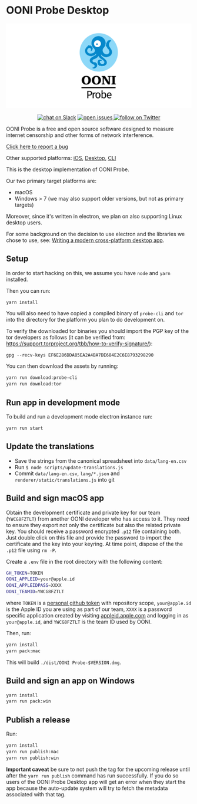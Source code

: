 # OONI Probe Desktop

[![OONI Probe Desktop](assets/OONIProbeLogo.png)](https://ooni.org)

<p align="center">
  <a href="https://slack.openobservatory.org/">
        <img src="https://slack.openobservatory.org/badge.svg"
            alt="chat on Slack"></a>

  <a href="https://github.com/ooni/probe/issues?q=label%3Aooni%2Fprobe-desktop">
    <img src="https://img.shields.io/github/issues/ooni/probe/ooni/probe-desktop" alt="open issues">
  </a>

  <a href="https://twitter.com/intent/follow?screen_name=OpenObservatory">
    <img src="https://img.shields.io/twitter/follow/OpenObservatory?style=social&logo=twitter"
    alt="follow on Twitter"></a>
</p>

OONI Probe is a free and open source software designed to measure internet
censorship and other forms of network interference.

[Click here to report a bug](https://github.com/ooni/probe/issues/new)

Other supported platforms: [iOS](https://github.com/ooni/probe-ios), [Desktop](https://github.com/ooni/probe-desktop), [CLI](https://github.com/ooni/probe-cli)

This is the desktop implementation of OONI Probe.

Our two primary target platforms are:

- macOS
- Windows > 7 (we may also support older versions, but not as primary targets)

Moreover, since it's written in electron, we plan on also supporting Linux desktop users.

For some background on the decision to use electron and the libraries we chose
to use, see: [Writing a modern cross-platform desktop
app](https://ooni.torproject.org/post/writing-a-modern-cross-platform-desktop-app/).

## Setup

In order to start hacking on this, we assume you have `node` and `yarn`
installed.

Then you can run:

```bash
yarn install
```

You will also need to have copied a compiled binary of `probe-cli` and `tor`
into the directory for the platform you plan to do development on.

To verify the downloaded tor binaries you should import the PGP key of the tor
developers as follows (it can be verified from:
https://support.torproject.org/tbb/how-to-verify-signature/):
```
gpg --recv-keys EF6E286DDA85EA2A4BA7DE684E2C6E8793298290
```

You can then download the assets by running:

```bash
yarn run download:probe-cli
yarn run download:tor
```

## Run app in development mode

To build and run a development mode electron instance run:

```bash
yarn run start
```

## Update the translations

- Save the strings from the canonical spreadsheet into `data/lang-en.csv`
- Run `$ node scripts/update-translations.js`
- Commit `data/lang-en.csv`, `lang/*.json` and `renderer/static/translations.js`
into git

## Build and sign macOS app

Obtain the development certificate and private key for our team (`YWCG8FZTLT`)
from another OONI developer who has access to it. They need to ensure they export
not only the certificate but also the related private key. You should receive a
password encrypted `.p12` file containing both. Just double click on this file and
provide the password to import the certificate and the key into your keyring. At
time point, dispose of the the `.p12` file using `rm -P`.

Create a `.env` file in the root directory with the following content:

```bash
GH_TOKEN=TOKEN
OONI_APPLEID=your@apple.id
OONI_APPLEIDPASS=XXXX
OONI_TEAMID=YWCG8FZTLT
```

where `TOKEN` is a [personal github token](https://github.com/settings/tokens/new)
with repository scope, `your@apple.id` is the Apple ID you are using as part of our
team, `XXXX` is a password specific application created by visiting
[appleid.apple.com](https://appleid.apple.com) and logging in as `your@apple.id`, and
`YWCG8FZTLT` is the team ID used by OONI.

Then, run:

```bash
yarn install
yarn pack:mac
```

This will build `./dist/OONI Probe-$VERSION.dmg`.

## Build and sign an app on Windows

```bash
yarn install
yarn run pack:win
```

## Publish a release

Run:

```bash
yarn install
yarn run publish:mac
yarn run publish:win
```

**Important caveat** be sure to not push the tag for the upcoming release until
after the `yarn run publish` command has run successfully. If you do so users
of the OONI Probe Desktop app will get an error when they start the app because
the auto-update system will try to fetch the metadata associated with that tag.
